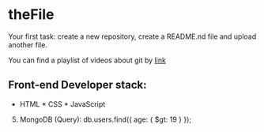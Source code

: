 # theFile
Your first task: create a new repository, create a README.nd file and upload another file.

You can find a playlist of videos about git by [link](https://www.youtube.com/watch?v=KnINsmXT9_c)

## Front-end Developer stack:

* HTML
﻿﻿* CSS
﻿﻿* JavaScript
5. MongoDB (Query):
db.users.find({ age: { $gt: 19 } });

